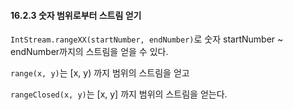 #### 16.2.3 숫자 범위로부터 스트림 얻기

`IntStream.rangeXX(startNumber, endNumber)`로 숫자 startNumber ~ endNumber까지의 스트림을 얻을 수 있다.

`range(x, y)`는 [x, y) 까지 범위의 스트림을 얻고

`rangeClosed(x, y)`는 [x, y] 까지 범위의 스트림을 얻는다.
